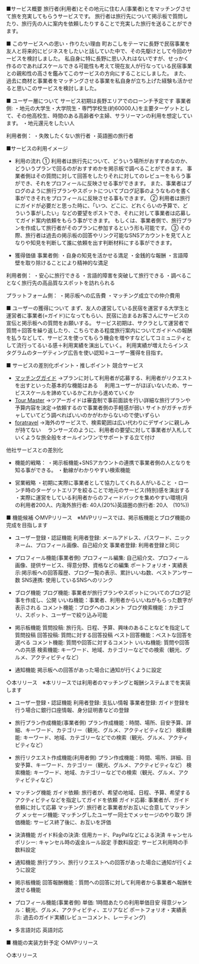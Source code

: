 ■サービス概要
旅行者(利用者)とその地元に住む人(事業者)とをマッチングさせて旅を充実してもらうサービスです。
旅行者は旅行先について掲示板で質問したり、旅行先の人に案内を依頼したりすることで充実した旅行を送ることができます。

■ このサービスへの思い・作りたい理由
町おこしをテーマに長野で民宿事業を友人と将来的にビジネスをしたいと話していた中で、その先駆けとして今回のサービスを検討しました。
私自身に特に長野に思い入れはないですが、せっかく作るのであればスケールできる可能性も考えて現在友人が行なっている民宿事業との親和性の高さを鑑みてこのサービスの方向にすることにしました。
また、過去に商材と事業者をマッチングさせる事業を私自身が立ち上げた経験も活かせると思いこのサービスを検討しました。

■ ユーザー層について
サービス初期は長野エリアでのローンチ予定です
事業者側:
・地元の大学生・大学院生・専門学校生(約60000人)を主要ターゲットとして、その他高校生、時間のある高齢者や主婦、サラリーマンの利用を想定しています。
・地元還元をしたい人

利用者側：
・失敗したくない旅行者
・英語圏の旅行者

■サービスの利用イメージ
- 利用の流れ
①
利用者は旅行先について、どういう場所がおすすめなのか、どういうプランで回るのがおすすめかを掲示板で調べることができます。
事業者側はその質問に対して回答をしたりそれに対してのレビューをもらう事ができ、それをプロフィールに反映させる事ができます。
また、事業者はブログのように旅行プランやスポットについてブログ記事のようなものを書く事ができそれをプロフィールに反映させる事もできます。
②
利用者は旅行にガイドが必要だと思った時に、「いつ、どこに、どれくらいの予算で、どういう事がしたい」などの要望をポストでき、それに対して事業者は応募してガイド案内依頼をもらう事ができます。
もしくは、事業者側で、旅行プランを作成して旅行者がそのプランに参加するという形も可能です。
③
その際、旅行者は過去の掲示板の回答やリンク可能なSNSアカウントを見て人となりや知見を判断して誰に依頼を出す判断材料にする事ができます。

- 獲得価値
事業者側:
・自身の知見を活かせる満足
・金銭的な報酬
・言語障壁を取り除けることにより精神的な満足

利用者側：
・安心に旅行できる
・言語的障害を突破して旅行できる
・調べることなく旅行先の高品質なスポットを訪れられる

プラットフォーム側：
・掲示板への広告費
・マッチング成立での仲介費用

■ ユーザーの獲得について
まず、友人の運営している民宿を運営する大学生と運営者に事業者(=ガイド)になってもらい、民宿に泊まるお客さんにサービスの宣伝と掲示板への質問をお願いする。
サービス初期は、サクラとして運営者で質問＋回答を繰り返したり、こちらである程度旅行案内についてガイドへの報酬を払うなどして、サービスを使ってもらう機会を増やすなどしてコミュニティとして流行ってるいる感＋利用実績を演出していく。
利用実績が増えたらインスタグラムのターゲティング広告を使い認知＋ユーザー獲得を目指す。

■ サービスの差別化ポイント・推しポイント
競合サービス
- [マッチングガイド](https://matching-guide.com/)
→プランに対して利用者が応募する、利用者がリクエストを出すといった基本的な機能はある
　利用ユーザーがほぼいないため、サービススケールを諦めているかこれから進めていくか
- [Tour Master](https://ec.tourmaster.jp/how-it-works/)
→ツアーガイドは審査制で事前面談を行い詳細な旅行プランや予算内容を決定→依頼するので事業者側の手軽感が弱い
  サイトがガチャガチャしていてどう調べればいいのかがわからないので使いずらい
- [foratravel](https://www.foratravel.com/)
→海外のサービスで、検索範囲は広い代わりにデザインに親しみが持てない
　ランサーズのように、利用者の要望に対して事業者が入札していくような旅全般をオールインワンでサポートする立て付け

他社サービスとの差別化
- 機能的戦略：
  ・掲示板機能+SNSアカウントの連携で事業者側の人となりを知る事ができる。
  ・動線がわかりやすい検索機能

- 営業戦略
  ・初期に実際に事業者として協力してくれる人がいること
  ・ローンチ時のターゲットエリアを絞ることで地元のサービス(特別)感を演出する
  ・実際に運営をしている利用者からのフィードバックを集めやすい環境(月の利用者200人、内海外旅行者: 40人(20%)英語圏の旅行者: 20人　(10%))

■ 機能候補
◇MVPリリース　※MVPリリースでは、掲示板機能とブログ機能の完成を目指します
- ユーザー登録・認証機能
利用者登録: メールアドレス、パスワード、ニックネーム、プロフィール画像、自己紹介文
事業者登録: 利用者登録と同じ

- プロフィール機能(事業者側)
プロフィール編集: 自己紹介文、プロフィール画像、提供サービス、得意分野、資格などの編集
ポートフォリオ・実績表示:掲示板への回答履歴、ブログ一覧の表示、累計いいね数、ベストアンサー数
SNS連携: 使用しているSNSへのリンク

- ブログ機能
  ブログ機能: 事業者が旅行プランやスポットについてのブログ記事を作成し、公開
  いいね機能：事業者、利用者からいいねがもらった数字が表示される
  コメント機能：ブログへのコメント
  ブログ検索機能：カテゴリ、スポット、ユーザーで絞り込み可能

- 掲示板機能
質問投稿: 旅行先、日程、予算、興味のあることなどを指定して質問投稿
回答投稿: 質問に対する回答投稿
ベスト回答機能：ベストな回答を選べる
コメント機能: 質問や回答に対するコメント
いいね機能: 質問や回答への共感
検索機能: キーワード、地域、カテゴリーなどでの検索（観光、グルメ、アクティビティなど）

- 通知機能
  掲示板への回答があった場合に通知が行くように設定

◇本リリース　※本リリースでは利用者のマッチングと報酬システムまでを実装します

- ユーザー登録・認証機能
利用者登録: 支払い情報
事業者登録: ガイド登録を行う場合に銀行口座情報、身分証明書などの登録

- 旅行プラン作成機能(事業者側)
プラン作成機能：時間、場所、目安予算、詳細、キーワード、カテゴリー（観光、グルメ、アクティビティなど）
検索機能: キーワード、地域、カテゴリーなどでの検索（観光、グルメ、アクティビティなど）

- 旅行リクエスト作成機能(利用者側)
プラン作成機能：時間、場所、詳細、目安予算、キーワード、カテゴリー（観光、グルメ、アクティビティなど）
検索機能: キーワード、地域、カテゴリーなどでの検索（観光、グルメ、アクティビティなど）

- マッチング機能
ガイド依頼: 旅行者が、希望の地域、日程、予算、希望するアクティビティなどを指定してガイドを依頼
ガイド応募: 事業者が、ガイド依頼に対して応募
マッチング: 旅行者と事業者がお互いに合意してマッチング
メッセージ機能: マッチングしたユーザー同士でメッセージのやり取り
評価機能: サービス終了後に、お互いを評価

- 決済機能
ガイド料金の決済: 信用カード、PayPalなどによる決済
キャンセルポリシー: キャンセル時の返金ルール設定
手数料設定: サービス利用時の手数料設定

- 通知機能
  旅行プラン、旅行リクエストへの回答があった場合に通知が行くように設定

- 掲示板機能
  回答報酬機能：質問への回答に対して利用者から事業者へ報酬を渡せる機能

- プロフィール機能(事業者側)
単価: 1時間あたりの利用単価目安
得意ジャンル：観光、グルメ、アクティビティ、エリアなど
ポートフォリオ・実績表示: 過去のガイド実績(レビューコメント、レーティング)

- 多言語対応
  英語対応


■ 機能の実装方針予定
◇MVPリリース


◇本リリース





